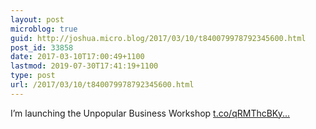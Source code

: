 ```yaml
---
layout: post
microblog: true
guid: http://joshua.micro.blog/2017/03/10/t840079978792345600.html
post_id: 33858
date: 2017-03-10T17:00:49+1100
lastmod: 2019-07-30T17:41:19+1100
type: post
url: /2017/03/10/t840079978792345600.html
---
```

I’m launching the Unpopular Business Workshop [t.co/qRMThcBKy...](https://t.co/qRMThcBKyI)
